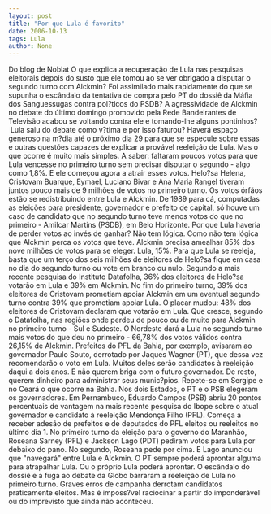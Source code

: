 ```yaml
---
layout: post
title: "Por que Lula é favorito"
date: 2006-10-13
tags: Lula
author: None
---
```

Do blog de Noblat
O que explica a recuperação de Lula nas pesquisas eleitorais depois do susto que ele tomou ao se ver obrigado a disputar o segundo turno com Alckmin?&nbsp;Foi assimilado mais rapidamente do que se supunha o escândalo da tentativa de compra pelo PT do dossiê da Máfia dos Sanguessugas contra pol?ticos do PSDB?&nbsp;A agressividade de Alckmin no debate do último domingo promovido pela Rede Bandeirantes de Televisão acabou se voltando contra ele e tomando-lhe alguns pontinhos? &nbsp;Lula saiu do debate como v?tima e por isso faturou?&nbsp;Haverá espaço generoso na m?dia até o próximo dia 29 para que se especule sobre essas e outras questões capazes de explicar a provável reeleição de Lula. Mas o que ocorre é muito mais simples.&nbsp;A saber: faltaram poucos votos para que Lula vencesse no primeiro turno sem precisar disputar o segundo - algo como 1,8%. E ele começou agora a atrair esses votos.&nbsp;Helo?sa Helena, Cristovam Buarque, Eymael, Luciano Bivar e Ana Maria Rangel tiveram juntos pouco mais de 9 milhões de votos no primeiro turno.&nbsp;Os votos órfãos estão se redistribuindo entre Lula e Alckmin.&nbsp;De 1989 para cá, computadas as eleições para presidente, governador e prefeito de capital, só houve um caso de candidato que no segundo turno teve menos votos do que no primeiro - Amilcar Martins (PSDB),
 em Belo Horizonte.&nbsp;Por que Lula haveria de perder votos ao invés de ganhar? Não tem lógica. Como não tem lógica que Alckmin perca os votos que teve.&nbsp;Alckmin precisa amealhar 85% dos nove milhões de votos para se eleger. Lula, 15%.&nbsp;Para que Lula se reeleja, basta que um terço dos seis milhões de eleitores de Helo?sa fique em casa no dia do segundo turno ou vote em branco ou nulo.&nbsp;Segundo a mais recente pesquisa do Instituto Datafolha, 36% dos eleitores de Helo?sa votarão em Lula e 39% em Alckmin.&nbsp;No fim do primeiro turno, 39% dos eleitores de Cristovam prometiam apoiar Alckmin em um eventual segundo turno contra 39% que prometiam apoiar Lula.&nbsp;O placar mudou: 48% dos eleitores de Cristovam declaram que votarão em Lula. Que cresce, segundo o Datafolha, nas regiões onde perdeu de pouco ou de muito para Alckmin no primeiro turno - Sul e Sudeste.&nbsp;O Nordeste dará a Lula no segundo turno mais votos do que deu no primeiro - 66,78% dos votos válidos contra 26,15% de Alckmin.&nbsp;Prefeitos do PFL da Bahia, por exemplo, avisaram ao governador Paulo Souto, derrotado por Jaques Wagner (PT), que dessa vez recomendarão o voto em Lula. Muitos deles serão candidatos à reeleição daqui a dois anos. E não querem briga com o futuro governador. De resto, querem dinheiro para administrar seus munic?pios.&nbsp;Repete-se em Sergipe e no Ceará o que ocorre na Bahia. Nos dois Estados, o PT e o PSB elegeram os governadores.&nbsp;Em Pernambuco, Eduardo Campos (PSB) abriu 20 pontos percentuais de vantagem na mais recente pesquisa do Ibope sobre o atual governador e candidato à reeleição Mendonça Filho (PFL). Começa a receber adesão de prefeitos e de deputados do PFL eleitos ou reeleitos no último dia 1.&nbsp;No primeiro turno da eleição para o governo do Maranhão, Roseana Sarney (PFL) e Jackson Lago (PDT) pediram votos para Lula por debaixo do pano. No segundo, Roseana pede por cima. E Lago anunciou que \"navegará\" entre Lula e Alckmin.&nbsp;O PT sempre poderá aprontar alguma para atrapalhar Lula. Ou o próprio Lula poderá aprontar. O escândalo do dossiê e a fuga ao debate da Globo barraram a reeleição de Lula no primeiro turno.&nbsp;Graves erros de campanha derrotam candidatos praticamente eleitos. Mas é imposs?vel raciocinar a partir do imponderável ou do imprevisto que ainda não aconteceu. 